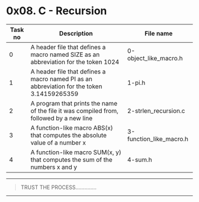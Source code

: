 # 0x08. C - Recursion

| Task no | Description                                                                                | File name               |
| ------- | ------------------------------------------------------------------------------------------ | ----------------------- |
| 0       | A header file that defines a macro named SIZE as an abbreviation for the token 1024        | 0-object_like_macro.h   |
| 1       | A header file that defines a macro named PI as an abbreviation for the token 3.14159265359 | 1-pi.h                  |
| 2       | A program that prints the name of the file it was compiled from, followed by a new line    | 2-strlen_recursion.c    |
| 3       | A function-like macro ABS(x) that computes the absolute value of a number x                | 3-function_like_macro.h |
| 4       | A function-like macro SUM(x, y) that computes the sum of the numbers x and y               | 4-sum.h                 |

---

> TRUST THE PROCESS..............

---
